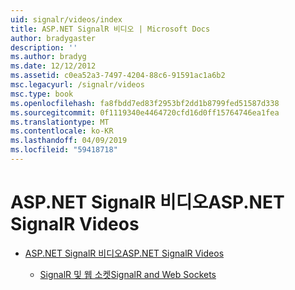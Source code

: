 ```yaml
---
uid: signalr/videos/index
title: ASP.NET SignalR 비디오 | Microsoft Docs
author: bradygaster
description: ''
ms.author: bradyg
ms.date: 12/12/2012
ms.assetid: c0ea52a3-7497-4204-88c6-91591ac1a6b2
msc.legacyurl: /signalr/videos
msc.type: book
ms.openlocfilehash: fa8fbdd7ed83f2953bf2dd1b8799fed51587d338
ms.sourcegitcommit: 0f1119340e4464720cfd16d0ff15764746ea1fea
ms.translationtype: MT
ms.contentlocale: ko-KR
ms.lasthandoff: 04/09/2019
ms.locfileid: "59418718"
---
```

# <a name="aspnet-signalr-videos"></a><span data-ttu-id="8c9aa-102">ASP.NET SignalR 비디오</span><span class="sxs-lookup"><span data-stu-id="8c9aa-102">ASP.NET SignalR Videos</span></span>

- [<span data-ttu-id="8c9aa-103">ASP.NET SignalR 비디오</span><span class="sxs-lookup"><span data-stu-id="8c9aa-103">ASP.NET SignalR Videos</span></span>](getting-started/index.md)

    - [<span data-ttu-id="8c9aa-104">SignalR 및 웹 소켓</span><span class="sxs-lookup"><span data-stu-id="8c9aa-104">SignalR and Web Sockets</span></span>](getting-started/signalr-and-web-sockets.md)
